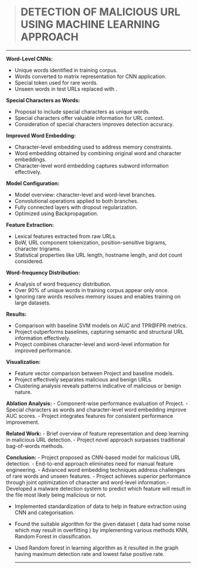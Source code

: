 > # DETECTION OF MALICIOUS URL USING MACHINE LEARNING APPROACH 

***

 **Word-Level CNNs:**
   - Unique words identified in training corpus.
   - Words converted to matrix representation for CNN application.
   - Special token <UNK> used for rare words.
   - Unseen words in test URLs replaced with <UNK>.

 **Special Characters as Words:**
   - Proposal to include special characters as unique words.
   - Special characters offer valuable information for URL context.
   - Consideration of special characters improves detection accuracy.

 **Improved Word Embedding:**
   - Character-level embedding used to address memory constraints.
   - Word embedding obtained by combining original word and character embeddings.
   - Character-level word embedding captures subword information effectively.

**Model Configuration:**
   - Model overview: character-level and word-level branches.
   - Convolutional operations applied to both branches.
   - Fully connected layers with dropout regularization.
   - Optimized using Backpropagation.

 **Feature Extraction:**
   - Lexical features extracted from raw URLs.
   - BoW, URL component tokenization, position-sensitive bigrams, character trigrams.
   - Statistical properties like URL length, hostname length, and dot count considered.

 **Word-frequency Distribution:**
   - Analysis of word frequency distribution.
   - Over 90% of unique words in training corpus appear only once.
   - Ignoring rare words resolves memory issues and enables training on large datasets.

**Results:**
   - Comparison with baseline SVM models on AUC and TPR@FPR metrics.
   - Project outperforms baselines, capturing semantic and structural URL information effectively.
   - Project combines character-level and word-level information for improved performance.

**Visualization:**
   - Feature vector comparison between Project and baseline models.
   - Project effectively separates malicious and benign URLs.
   - Clustering analysis reveals patterns indicative of malicious or benign nature.

**Ablation Analysis:**
    - Component-wise performance evaluation of Project.
    - Special characters as words and character-level word embedding improve AUC scores.
    - Project integrates features for consistent performance improvement.

 **Related Work:**
    - Brief overview of feature representation and deep learning in malicious URL detection.
    - Project novel approach surpasses traditional bag-of-words methods.

**Conclusion:**
    - Project proposed as CNN-based model for malicious URL detection.
    - End-to-end approach eliminates need for manual feature engineering.
    - Advanced word embedding techniques address challenges of rare words and unseen features.
    - Project achieves superior performance through joint optimization of character and word-level information.- Developed a malware detection system to predict which feature will result in the file most likely being malicious or not.
- Implemented standardization of data to help in feature extraction using CNN and categorisation.
- Found the suitable algorithm for the given dataset ( data had some noise which may result in overfitting ) by implementing various methods KNN, Random Forest in classification.
- Used Random forest in learning algorithm as it resulted in the graph having maximum detection rate and lowest false positive rate.

  ***
